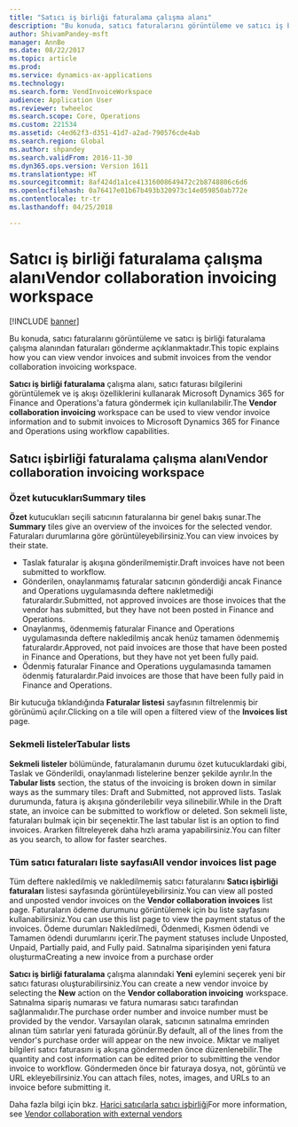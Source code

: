 ```yaml
---
title: "Satıcı iş birliği faturalama çalışma alanı"
description: "Bu konuda, satıcı faturalarını görüntüleme ve satıcı iş birliği faturalama çalışma alanından faturaları gönderme açıklanmaktadır."
author: ShivamPandey-msft
manager: AnnBe
ms.date: 08/22/2017
ms.topic: article
ms.prod: 
ms.service: dynamics-ax-applications
ms.technology: 
ms.search.form: VendInvoiceWorkspace
audience: Application User
ms.reviewer: twheeloc
ms.search.scope: Core, Operations
ms.custom: 221534
ms.assetid: c4ed62f3-d351-41d7-a2ad-790576cde4ab
ms.search.region: Global
ms.author: shpandey
ms.search.validFrom: 2016-11-30
ms.dyn365.ops.version: Version 1611
ms.translationtype: HT
ms.sourcegitcommit: 8af424d1a1ce41316008649472c2b8748806c6d6
ms.openlocfilehash: 0a76417e01b67b493b320973c14e059850ab772e
ms.contentlocale: tr-tr
ms.lasthandoff: 04/25/2018

---
```


# <a name="vendor-collaboration-invoicing-workspace"></a><span data-ttu-id="43b22-103">Satıcı iş birliği faturalama çalışma alanı</span><span class="sxs-lookup"><span data-stu-id="43b22-103">Vendor collaboration invoicing workspace</span></span>

[!INCLUDE [banner](../includes/banner.md)]

<span data-ttu-id="43b22-104">Bu konuda, satıcı faturalarını görüntüleme ve satıcı iş birliği faturalama çalışma alanından faturaları gönderme açıklanmaktadır.</span><span class="sxs-lookup"><span data-stu-id="43b22-104">This topic explains how you can view vendor invoices and submit invoices from the vendor collaboration invoicing workspace.</span></span>

<span data-ttu-id="43b22-105">**Satıcı iş birliği faturalama** çalışma alanı, satıcı faturası bilgilerini görüntülemek ve iş akışı özelliklerini kullanarak Microsoft Dynamics 365 for Finance and Operations'a fatura göndermek için kullanılabilir.</span><span class="sxs-lookup"><span data-stu-id="43b22-105">The **Vendor collaboration invoicing** workspace can be used to view vendor invoice information and to submit invoices to Microsoft Dynamics 365 for Finance and Operations using workflow capabilities.</span></span>


<a name="vendor-collaboration-invoicing-workspace"></a><span data-ttu-id="43b22-106">Satıcı işbirliği faturalama çalışma alanı</span><span class="sxs-lookup"><span data-stu-id="43b22-106">Vendor collaboration invoicing workspace</span></span>
----------------------------------------

### <a name="summary-tiles"></a><span data-ttu-id="43b22-107">Özet kutucukları</span><span class="sxs-lookup"><span data-stu-id="43b22-107">Summary tiles</span></span>

<span data-ttu-id="43b22-108">**Özet** kutucukları seçili satıcının faturalarına bir genel bakış sunar.</span><span class="sxs-lookup"><span data-stu-id="43b22-108">The **Summary** tiles give an overview of the invoices for the selected vendor.</span></span> <span data-ttu-id="43b22-109">Faturaları durumlarına göre görüntüleyebilirsiniz.</span><span class="sxs-lookup"><span data-stu-id="43b22-109">You can view invoices by their state.</span></span>
-   <span data-ttu-id="43b22-110">Taslak faturalar iş akışına gönderilmemiştir.</span><span class="sxs-lookup"><span data-stu-id="43b22-110">Draft invoices have not been submitted to workflow.</span></span>
-   <span data-ttu-id="43b22-111">Gönderilen, onaylanmamış faturalar satıcının gönderdiği ancak Finance and Operations uygulamasında deftere nakletmediği faturalardır.</span><span class="sxs-lookup"><span data-stu-id="43b22-111">Submitted, not approved invoices are those invoices that the vendor has submitted, but they have not been posted in Finance and Operations.</span></span>
-   <span data-ttu-id="43b22-112">Onaylanmış, ödenmemiş faturalar Finance and Operations uygulamasında deftere nakledilmiş ancak henüz tamamen ödenmemiş faturalardır.</span><span class="sxs-lookup"><span data-stu-id="43b22-112">Approved, not paid invoices are those that have been posted in Finance and Operations, but they have not yet been fully paid.</span></span>
-   <span data-ttu-id="43b22-113">Ödenmiş faturalar Finance and Operations uygulamasında tamamen ödenmiş faturalardır.</span><span class="sxs-lookup"><span data-stu-id="43b22-113">Paid invoices are those that have been fully paid in Finance and Operations.</span></span>

<span data-ttu-id="43b22-114">Bir kutucuğa tıklandığında **Faturalar listesi** sayfasının filtrelenmiş bir görünümü açılır.</span><span class="sxs-lookup"><span data-stu-id="43b22-114">Clicking on a tile will open a filtered view of the **Invoices list** page.</span></span>

### <a name="tabular-lists"></a><span data-ttu-id="43b22-115">Sekmeli listeler</span><span class="sxs-lookup"><span data-stu-id="43b22-115">Tabular lists</span></span>

<span data-ttu-id="43b22-116">**Sekmeli listeler** bölümünde, faturalamanın durumu özet kutucuklardaki gibi, Taslak ve Gönderildi, onaylanmadı listelerine benzer şekilde ayrılır.</span><span class="sxs-lookup"><span data-stu-id="43b22-116">In the **Tabular lists** section, the status of the invoicing is broken down in similar ways as the summary tiles: Draft and Submitted, not approved lists.</span></span> <span data-ttu-id="43b22-117">Taslak durumunda, fatura iş akışına gönderilebilir veya silinebilir.</span><span class="sxs-lookup"><span data-stu-id="43b22-117">While in the Draft state, an invoice can be submitted to workflow or deleted.</span></span> <span data-ttu-id="43b22-118">Son sekmeli liste, faturaları bulmak için bir seçenektir.</span><span class="sxs-lookup"><span data-stu-id="43b22-118">The last tabular list is an option to find invoices.</span></span> <span data-ttu-id="43b22-119">Ararken filtreleyerek daha hızlı arama yapabilirsiniz.</span><span class="sxs-lookup"><span data-stu-id="43b22-119">You can filter as you search, to allow for faster searches.</span></span>

### <a name="all-vendor-invoices-list-page"></a><span data-ttu-id="43b22-120">Tüm satıcı faturaları liste sayfası</span><span class="sxs-lookup"><span data-stu-id="43b22-120">All vendor invoices list page</span></span>

<span data-ttu-id="43b22-121">Tüm deftere nakledilmiş ve nakledilmemiş satıcı faturalarını **Satıcı işbirliği faturaları** listesi sayfasında görüntüleyebilirsiniz.</span><span class="sxs-lookup"><span data-stu-id="43b22-121">You can view all posted and unposted vendor invoices on the **Vendor collaboration invoices** list page.</span></span> <span data-ttu-id="43b22-122">Faturaların ödeme durumunu görüntülemek için bu liste sayfasını kullanabilirsiniz.</span><span class="sxs-lookup"><span data-stu-id="43b22-122">You can use this list page to view the payment status of the invoices.</span></span> <span data-ttu-id="43b22-123">Ödeme durumları Nakledilmedi, Ödenmedi, Kısmen ödendi ve Tamamen ödendi durumlarını içerir.</span><span class="sxs-lookup"><span data-stu-id="43b22-123">The payment statuses include Unposted, Unpaid, Partially paid, and Fully paid.</span></span>
<span data-ttu-id="43b22-124">Satınalma siparişinden yeni fatura oluşturma</span><span class="sxs-lookup"><span data-stu-id="43b22-124">Creating a new invoice from a purchase order</span></span>

<span data-ttu-id="43b22-125">**Satıcı iş birliği faturalama** çalışma alanındaki **Yeni** eylemini seçerek yeni bir satıcı faturası oluşturabilirsiniz.</span><span class="sxs-lookup"><span data-stu-id="43b22-125">You can create a new vendor invoice by selecting the **New** action on the **Vendor collaboration invoicing** workspace.</span></span> <span data-ttu-id="43b22-126">Satınalma sipariş numarası ve fatura numarası satıcı tarafından sağlanmalıdır.</span><span class="sxs-lookup"><span data-stu-id="43b22-126">The purchase order number and invoice number must be provided by the vendor.</span></span> <span data-ttu-id="43b22-127">Varsayılan olarak, satıcının satınalma emrinden alınan tüm satırlar yeni faturada görünür.</span><span class="sxs-lookup"><span data-stu-id="43b22-127">By default, all of the lines from the vendor's purchase order will appear on the new invoice.</span></span> <span data-ttu-id="43b22-128">Miktar ve maliyet bilgileri satıcı faturasını iş akışına göndermeden önce düzenlenebilir.</span><span class="sxs-lookup"><span data-stu-id="43b22-128">The quantity and cost information can be edited prior to submitting the vendor invoice to workflow.</span></span> <span data-ttu-id="43b22-129">Göndermeden önce bir faturaya dosya, not, görüntü ve URL ekleyebilirsiniz.</span><span class="sxs-lookup"><span data-stu-id="43b22-129">You can attach files, notes, images, and URLs to an invoice before submitting it.</span></span>

<span data-ttu-id="43b22-130">Daha fazla bilgi için bkz. [Harici satıcılarla satıcı işbirliği](../../supply-chain/procurement/vendor-collaboration-work-external-vendors.md)</span><span class="sxs-lookup"><span data-stu-id="43b22-130">For more information, see [Vendor collaboration with external vendors](../../supply-chain/procurement/vendor-collaboration-work-external-vendors.md)</span></span>




